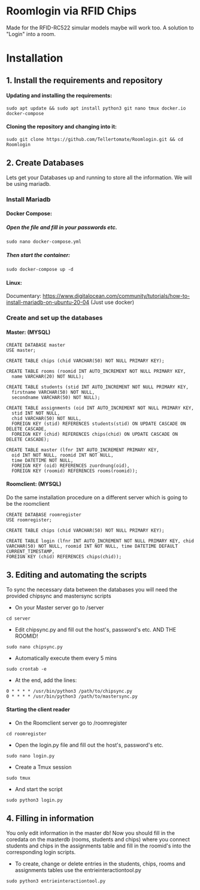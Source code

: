 # Roomlogin via RFID Chips
Made for the RFID-RC522 simular models maybe will work too.
A solution to "Login" into a room.



# Installation

## 1. Install the requirements and repository
#### Updating and installing the requirements:
```
sudo apt update && sudo apt install python3 git nano tmux docker.io docker-compose
```
#### Cloning the repository and changing into it:
```
sudo git clone https://github.com/Tellertomate/Roomlogin.git && cd Roomlogin
```

## 2. Create Databases
Lets get your Databases up and running to store all the information.
We will be using mariadb.

### Install Mariadb
#### Docker Compose:
##### Open the file and fill in your passwords etc.
```
sudo nano docker-compose.yml
```
##### Then start the container:
```
sudo docker-compose up -d
```
#### Linux:
Documentary:
https://www.digitalocean.com/community/tutorials/how-to-install-mariadb-on-ubuntu-20-04
(Just use docker)

### Create and set up the databases
#### Master: (MYSQL)
```
CREATE DATABASE master
USE master;
```
```
CREATE TABLE chips (chid VARCHAR(50) NOT NULL PRIMARY KEY);
```
```
CREATE TABLE rooms (roomid INT AUTO_INCREMENT NOT NULL PRIMARY KEY,
  name VARCHAR(20) NOT NULL);
```
```
CREATE TABLE students (stid INT AUTO_INCREMENT NOT NULL PRIMARY KEY,
  firstname VARCHAR(50) NOT NULL,
  secondname VARCHAR(50) NOT NULL);
```
```
CREATE TABLE assignments (oid INT AUTO_INCREMENT NOT NULL PRIMARY KEY,
  stid INT NOT NULL,
  chid VARCHAR(50) NOT NULL,
  FOREIGN KEY (stid) REFERENCES students(stid) ON UPDATE CASCADE ON DELETE CASCADE,
  FOREIGN KEY (chid) REFERENCES chips(chid) ON UPDATE CASCADE ON DELETE CASCADE);  
```
```
CREATE TABLE master (lfnr INT AUTO_INCREMENT PRIMARY KEY,
  oid INT NOT NULL, roomid INT NOT NULL,
  time DATETIME NOT NULL,
  FOREIGN KEY (oid) REFERENCES zuordnung(oid),
  FOREIGN KEY (roomid) REFERENCES rooms(roomid));
```

#### Roomclient: (MYSQL)
Do the same installation procedure on a different server which is going to be the roomclient
```
CREATE DATABASE roomregister
USE roomregister;
```
```
CREATE TABLE chips (chid VARCHAR(50) NOT NULL PRIMARY KEY);
```
```
CREATE TABLE login (lfnr INT AUTO_INCREMENT NOT NULL PRIMARY KEY, chid VARCHAR(50) NOT NULL, roomid INT NOT NULL, time DATETIME DEFAULT CURRENT_TIMESTAMP,
FOREIGN KEY (chid) REFERENCES chips(chid));
```

## 3. Editing and automating the scripts
To sync the necessary data between the databases you will need the provided chipsync and mastersync scripts
- On your Master server go to /server
```
cd server
```
- Edit chipsync.py and fill out the host's, password's etc. AND THE ROOMID!
```
sudo nano chipsync.py
```
- Automatically execute them every 5 mins
```
sudo crontab -e
```
- At the end, add the lines:
```
0 * * * * /usr/bin/python3 /path/to/chipsync.py
0 * * * * /usr/bin/python3 /path/to/mastersync.py
```
#### Starting the client reader
- On the Roomclient server go to /roomregister
```
cd roomregister
```
- Open the login.py file and fill out the host's, password's etc.
```
sudo nano login.py
```
- Create a Tmux session
```
sudo tmux
```
- And start the script
```
sudo python3 login.py
```

## 4. Filling in information
You only edit information in the master db! Now you should fill in the coredata on the masterdb (rooms, students and chips) where you connect students and chips in the assignments table and fill in the roomid's into the corresponding login scripts.
- To create, change or delete entries in the students, chips, rooms and assignments tables use the entrieinteractiontool.py
```
sudo python3 entrieinteractiontool.py
```




